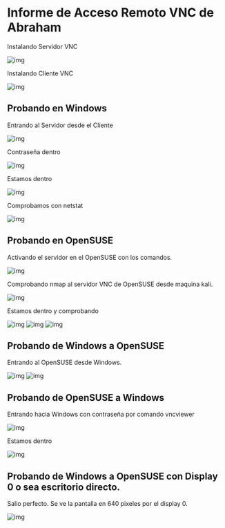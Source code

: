 
# Informe de Acceso Remoto VNC de Abraham

Instalando Servidor VNC

![img](img/cap1.png)

Instalando Cliente VNC

![img](img/cap2.png)

<h2>Probando en Windows</h2>

Entrando al Servidor desde el Cliente

![img](img/cap3.png)

Contraseña dentro 

![img](img/cap4.png)

Estamos dentro

![img](img/cap5.png)

Comprobamos con netstat

![img](img/cap6.png)

<h2>Probando en OpenSUSE</h2>
Activando el servidor en el OpenSUSE con los comandos.

![img](img/CAP6.png)


Comprobando nmap al servidor VNC de OpenSUSE desde maquina kali.

![img](img/cap7.png)


Estamos dentro y comprobando

![img](img/comando1.png)
![img](img/listen.png)
![img](img/test1.png)


<h2>Probando de Windows a OpenSUSE</h2>

Entrando al OpenSUSE desde Windows.

![img](img/entrada2.png)
![img](img/entrada3.png)


<h2>Probando de OpenSUSE a Windows</h2>

Entrando hacia Windows con contraseña por comando vncviewer

![img](img/susetowin.png)

Estamos dentro 

![img](img/comprobar1.png)


<h2>Probando de Windows a OpenSUSE con Display 0 o sea escritorio directo.</h2>

Salio perfecto. Se ve la pantalla en 640 pixeles por el display 0.


![img](img/COMUNICADO.png)